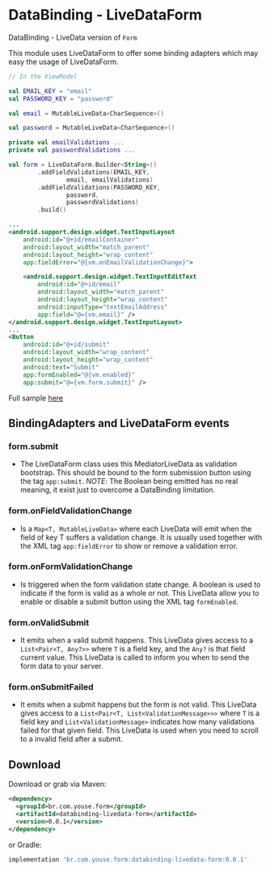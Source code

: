 DataBinding - LiveDataForm
========

DataBinding - LiveData version of `Form`

This module uses LiveDataForm to offer some binding adapters which may easy the usage of LiveDataForm.

``` kotlin
// In the ViewModel

val EMAIL_KEY = "email"
val PASSWORD_KEY = "password"

val email = MutableLiveData<CharSequence>()

val password = MutableLiveData<CharSequence>()

private val emailValidations ...
private val passwordValidations ...

val form = LiveDataForm.Builder<String>()
        .addFieldValidations(EMAIL_KEY,
                email, emailValidations)
        .addFieldValidations(PASSWORD_KEY,
                password,
                passwordValidations)
        .build()
```
```xml
...
<android.support.design.widget.TextInputLayout
    android:id="@+id/emailContainer"
    android:layout_width="match_parent"
    android:layout_height="wrap_content"
    app:fieldError="@{vm.onEmailValidationChange}">

    <android.support.design.widget.TextInputEditText
        android:id="@+id/email"
        android:layout_width="match_parent"
        android:layout_height="wrap_content"
        android:inputType="textEmailAddress"
        app:field="@={vm.email}" />
</android.support.design.widget.TextInputLayout>
...
<Button
    android:id="@+id/submit"
    android:layout_width="wrap_content"
    android:layout_height="wrap_content"
    android:text="Submit"
    app:formEnabled="@{vm.enabled}"
    app:submit="@={vm.form.submit}" />
```

Full sample [here](https://github.com/youse-seguradora/form/blob/master/app/src/main/kotlin/br/com/youse/forms/samples/livedata/LiveDataLoginActivity.kt)

BindingAdapters and LiveDataForm events
--------
### form.submit
 - The LiveDataForm class uses this MediatorLiveData as validation bootstrap. This should be bound to the form submission button
 using the tag `app:submit`. *NOTE*: The Boolean being emitted has no real meaning, it exist just to overcome a DataBinding limitation.

### form.onFieldValidationChange
 - Is a `Map<T, MutableLiveData>` where each LiveData will emit when the field of key T suffers a validation change.
 It is usually used together with the XML tag `app:fieldError` to show or remove a validation error.

### form.onFormValidationChange
 - Is triggered when the form validation state change. A boolean is used to indicate if the form is valid as a whole or not.
 This LiveData allow you to enable or disable a submit button using the XML tag `formEnabled`.

### form.onValidSubmit
 - It emits when a valid submit happens. This LiveData gives access to a `List<Pair<T, Any?>>` where `T` is a field key, and the `Any?` is that field current value.
 This LiveData is called to inform you when to send the form data to your server.

### form.onSubmitFailed
 - It emits when a submit happens but the form is not valid. This LiveData gives access to a `List<Pair<T, List<ValidationMessage>>>` where `T` is a field key and `List<ValidationMessage>` indicates how many validations failed for that given field.
 This LiveData is used when you need to scroll to a invalid field after a submit.

Download
--------

Download or grab via Maven:
```xml
<dependency>
  <groupId>br.com.youse.form</groupId>
  <artifactId>databinding-livedata-form</artifactId>
  <version>0.0.1</version>
</dependency>
```
or Gradle:
```groovy
implementation 'br.com.youse.form:databinding-livedata-form:0.0.1'
```


